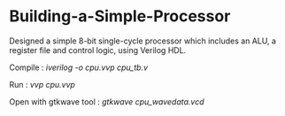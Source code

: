 # Building-a-Simple-Processor

Designed a simple 8-bit single-cycle processor which includes an ALU, a register file and control logic, using Verilog HDL.

Compile :   *iverilog -o cpu.vvp cpu_tb.v*

Run :   *vvp cpu.vvp*

Open with gtkwave tool :  *gtkwave cpu_wavedata.vcd*
